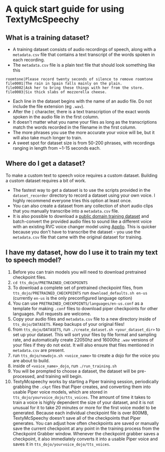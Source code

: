 # A quick start guide for using TextyMcSpeechy 

## What is a training dataset?
- A training dataset consists of audio recordings of speech, along with a `metadata.csv` file that contains a text transcript of the words spoken in each recording.
- The `metadata.csv` file is a plain text file that should look something like this
```
roomtone|Please record twenty seconds of silence to remove roomtone
file0001|The rain in Spain falls mainly on the plain.
file0002|Ask her to bring these things with her from the store.
file0003|Six thick slabs of mozzerella cheese.
```
- Each line in the dataset begins with the name of an audio file. Do not include the file extension (eg `.wav`). 
- After the `|` character, there is a text transcription of the exact words spoken in the audio file in the first column.
- It doesn't matter what you name your files as long as the transcriptions match the words recorded in the filename in the first column.
- The more phrases you use the more accurate your voice will be, but it will also take much longer to train.
- A sweet spot for dataset size is from 50-200 phrases, with recordings ranging in length from ~1-15 seconds each.

## Where do I get a dataset?
To make a custom text to speech voice requires a custom dataset.   Building a custom dataset requires a bit of work.
- The fastest way to get a dataset is to use the scripts provided in the `dataset_recorder` directory to record a dataset using your own voice. I highly recommend everyone tries this option at least once.
- You can also create a dataset from any collection of short audio clips that you manually transcribe into a `metadata.csv` file.
- It is also possible to download a [public domain training dataset](https://github.com/jim-schwoebel/voice_datasets) and batch-convert the provided audio files to sound like a different voice with an existing RVC voice changer model using [Applio](https://github.com/IAHispano/Applio).  This is quicker because you don't have to transcribe the dataset - you use the `metadata.csv` file that came with the original dataset for training.


## I have my dataset, how do I use it to train my text to speech model?

1. Before you can train models you will need to download pretrained checkpoint files.
3. `cd tts_dojo/PRETRAINED_CHECKPOINTS`
4. To download a complete set of pretrained checkpoint files, from `tts_dojo/PRETRAINED_CHECKPOINTS` run `download_defaults.sh en-us` (currently `en-us` is the only preconfigured language option)
5. You can use `PRETRAINED_CHECKPOINTS/languages/en-us.conf` as a template for making `.conf` files to download piper checkpoints for other languages.  Pull requests are welcome.
6. Copy your audio files and `metadata.csv` file to a new directory inside of `tts_dojo/DATASETS`.  Keep backups of your original files!  
7. from `tts_dojo/DATASETS`, run `./create_dataset.sh <your_dataset_dir>` to set up your dataset.  This will sort your files by file format and sampling rate, and automatically create 22050hz and 16000hz `.wav` versions of your files if they do not exist. It will also ensure that files mentioned in `metadata.csv` are present.
8. run `tts_dojo/newdojo.sh <voice_name>` to create a dojo for the voice you are about to build.
9. inside of `<voice_name>_dojo`, run `./run_training.sh`
10. You will be prompted to choose a dataset, the dataset will be pre-processed, and training will begin.
11. TextyMcspeechy works by starting a Piper training session, periodically grabbing the `.ckpt` files that Piper creates, and converting them into usable Piper voice models, which are stored in `tts_dojo/yourvoice_dojo/tts_voices`. The amount of time it takes to train a voice is highly dependent the size of your dataset, and it is not unusual for it to take 20 minutes or more for the first voice model to be generated.    Because each individual checkpoint file is over 800MB, TextyMcSpeechy doesn't save all of the checkpoints that Piper generates.   You can adjust how often checkpoints are saved or manually save the current checkpoint at any point in the training process from the Checkpoint Grabber window.  Whenever the checkpoint grabber saves a checkpoint, it also immediately converts it into a usable Piper voice and saves it in `tts_dojo/yourvoice_dojo/tts_voices`.

